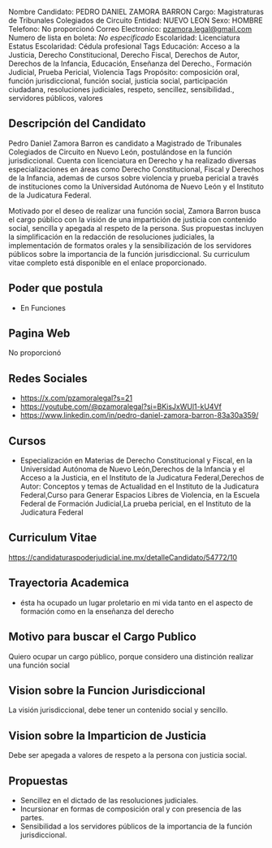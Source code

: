 Nombre Candidato: PEDRO DANIEL ZAMORA BARRON
Cargo: Magistraturas de Tribunales Colegiados de Circuito
Entidad: NUEVO LEON
Sexo: HOMBRE
Telefono: No proporcionó
Correo Electronico: pzamora.legal@gmail.com
Numero de lista en boleta: *No especificado*
Escolaridad: Licenciatura
Estatus Escolaridad: Cédula profesional
Tags Educación: Acceso a la Justicia, Derecho Constitucional, Derecho Fiscal, Derechos de Autor, Derechos de la Infancia, Educación, Enseñanza del Derecho., Formación Judicial, Prueba Pericial, Violencia
Tags Propósito: composición oral, función jurisdiccional, función social, justicia social, participación ciudadana, resoluciones judiciales, respeto, sencillez, sensibilidad., servidores públicos, valores


## Descripción del Candidato 

Pedro Daniel Zamora Barron es candidato a Magistrado de Tribunales Colegiados de Circuito en Nuevo León, postulándose en la función jurisdiccional. Cuenta con licenciatura en Derecho y ha realizado diversas especializaciones en áreas como Derecho Constitucional, Fiscal y Derechos de la Infancia, ademas de cursos sobre violencia y prueba pericial a través de instituciones como la Universidad Autónoma de Nuevo León y el Instituto de la Judicatura Federal.

Motivado por el deseo de realizar una función social, Zamora Barron busca el cargo público con la visión de una impartición de justicia con contenido social, sencilla y apegada al respeto de la persona. Sus propuestas incluyen la simplificación en la redacción de resoluciones judiciales, la implementación de formatos orales y la sensibilización de los servidores públicos sobre la importancia de la función jurisdiccional. Su curriculum vitae completo está disponible en el enlace proporcionado.


## Poder que postula

- En Funciones


## Pagina Web

No proporcionó


## Redes Sociales

- https://x.com/pzamoralegal?s=21
- https://youtube.com/@pzamoralegal?si=BKisJxWUl1-kU4Vf
- https://www.linkedin.com/in/pedro-daniel-zamora-barron-83a30a359/


## Cursos

- Especialización en Materias de Derecho Constitucional y Fiscal, en la Universidad Autónoma de Nuevo León,Derechos de la Infancia y el Acceso a la Justicia, en el Instituto de la Judicatura Federal,Derechos de Autor: Conceptos y temas de Actualidad en el Instituto de la Judicatura Federal,Curso para Generar Espacios Libres de Violencia, en la Escuela Federal de Formación Judicial,La prueba pericial, en el Instituto de la Judicatura Federal


## Curriculum Vitae

https://candidaturaspoderjudicial.ine.mx/detalleCandidato/54772/10


## Trayectoria Academica

- ésta ha ocupado un lugar proletario en mi vida tanto en el aspecto de formación como en la enseñanza del derecho


## Motivo para buscar el Cargo Publico

Quiero ocupar un cargo público, porque considero una distinción realizar una función social


## Vision sobre la Funcion Jurisdiccional

La visión jurisdiccional, debe tener un contenido social y sencillo.


## Vision sobre la Imparticion de Justicia

Debe ser apegada a valores de respeto a la persona con justicia social.


## Propuestas

- Sencillez en el dictado de las resoluciones judiciales.
- Incursionar en formas de composición oral y con presencia de las partes.
- Sensibilidad a los servidores públicos de la importancia de la función jurisdiccional.

